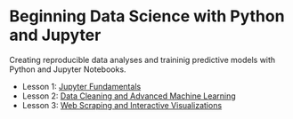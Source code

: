 # Beginning Data Science with Python and Jupyter

Creating reproducible data analyses and traininig predictive models with Python and Jupyter Notebooks.

 - Lesson 1: [Jupyter Fundamentals](https://github.com/agalea91/Beginning-Data-Science-with-Jupyter/blob/master/lesson-1/lesson-1-workbook.ipynb)
 - Lesson 2: [Data Cleaning and Advanced Machine Learning](https://github.com/agalea91/Beginning-Data-Science-with-Jupyter/blob/master/lesson-2/lesson-2-workbook.ipynb)
 - Lesson 3: [Web Scraping and Interactive Visualizations](https://github.com/agalea91/Beginning-Data-Science-with-Jupyter/blob/master/lesson-3/lesson-3-workbook.ipynb)
 
 
